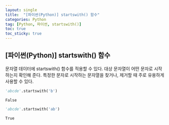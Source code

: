 ```yaml
---
layout: single
title:  "[파이썬(Python)] startswith() 함수"
categories: Python
tag: [Python, 파이썬, startswith()]
toc: true
toc_sticky: true
---
```




## [파이썬(Python)] startswith() 함수
문자열 데이터에 startswith() 함수를 적용할 수 있다. 대상 문자열이 어떤 문자로 시작하는지 확인해 준다. 특정한 문자로 시작하는 문자열을 찾거나, 제거할 때 주로 유용하게 사용할 수 있다.


```python
'abcde'.startswith('b')
```




    False




```python
'abcde'.startswith('ab')
```




    True


